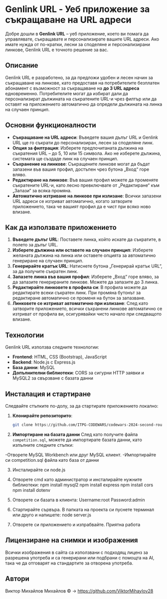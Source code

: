 # Genlink URL - Уеб приложение за съкращаване на URL адреси

Добре дошли в **Genlink URL** – уеб приложение, което ви помага да управлявате, съкращавате и персонализирате вашите URL адреси. Ако имате нужда от по-кратки, лесни за споделяне и персонализирани линкове, Genlink URL е точното решение за вас.

## Описание

Genlink URL е разработено, за да предложи удобен и лесен начин за съкращаване на линкове, като предоставя на потребителите безплатен абонамент с възможност за съкращаване на **до 3 URL адреса** едновременно. Потребителите могат да избират дали да персонализират дължината на съкратените URL-и чрез филтър или да оставят на приложението автоматично да определи дължината на линка на случаен принцип.

## Основни функционалности

- **Съкращаване на URL адреси**: Въведете вашия дълъг URL и Genlink URL ще го съкрати до персонализиран, лесен за споделяне линк.
- **Опция за филтрация**: Изберете предпочитаната дължина на съкратения URL – до 5, 10 или 15 символа. Ако не изберете дължина, системата ще създаде линк на случаен принцип.
- **Съхранение на линкове**: Съкращените линкове могат да бъдат запазени във вашия профил, достъпен чрез бутона „Вход“ горе вляво.
- **Редактиране на линкове**: Във вашия профил можете да променяте съкратените URL-и, като лесно превключвате от „Редактиране“ към „Запази“ за всяка промяна.
- **Автоматично изтриване на линкове при излизане**: Всички запазени URL адреси се изтриват автоматично, когато затворите приложението, така че вашият профил да е чист при всяко ново влизане.

## Как да използвате приложението

1. **Въведете дълъг URL**: Поставете линка, който искате да съкратите, в полето за дълъг URL.
2. **Изберете дължина или оставете на случаен принцип**: Изберете желаната дължина на линка или оставете опцията за автоматично генериране на случаен принцип.
3. **Генерирайте кратък URL**: Натиснете бутона „Генерирай кратък URL“, за да получите съкратен линк.
4. **Запазете линка във вашия профил**: Изберете „Вход“ горе вляво, за да запазите генерираните линкове. Можете да запазите до 3 линка.
5. **Редактирайте линковете в профила си**: В профила можете да редактирате всеки съкратен линк. При промяна бутонът за редактиране автоматично се променя на бутон за запазване.
6. **Линковете се изтриват автоматично при излизане**: След като затворите приложението, всички съхранени линкове автоматично се изтриват от профила ви, осигурявайки чисто начало при следващото влизане.

## Технологии

Genlink URL използва следните технологии:

- **Frontend**: HTML, CSS (Bootstrap), JavaScript
- **Backend**: Node.js с Express.js
- **База данни**: MySQL
- **Допълнителни библиотеки**: CORS за сигурни HTTP заявки и MySQL2 за свързване с базата данни

## Инсталация и стартиране

Следвайте стъпките по-долу, за да стартирате приложението локално:

1. **Клонирайте репозиторито**:
   ```bash
   git clone https://github.com/ITPG-CODEWARS/codewars-2024-second-round-ViktorMihaylov28
2. **Импортиране на базата данни**
След като получите файла `competition.sql`, можете да импортирате базата данни, като изпълните следните стъпки:

-Отворете MySQL Workbench или друг MySQL клиент.
-Импортирайте си competition.sql файла като база от данни
   
 
 3. Инсталирайте си node.js
4. Отворете cmd като администратор и инсталирайте нужните библиотеки:
 npm install mysql2
 npm install express
 npm install cors
 npm install dotenv

5. Отворете си базата в клиента: Username:root Password:admin
6. Стартирайте сървъра. В папката на проекта си пуснете терминал или друго и напишете: node server.js
7. Отворете си приложението и изпрабвайте.
Приятна работа

## Лицензиране на снимки и изображения
Всички изображения в сайта са използвани с подходящ лиценз за разрешена употреба и са генерирани или подбрани с помощта на AI, така че да отговарят на стандартите за отворена употреба.

## Автори
Виктор Михайлов Михайлов © -> https://github.com/ViktorMihaylov28